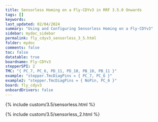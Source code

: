 ```yaml
---
title: Sensorless Homing on a Fly-CDYv3 in RRF 3.5.0 Onwards
tags: []
keywords: 
last_updated: 02/04/2024
summary: "Using and Configuring Sensorless Homing on a Fly-CDYv3"
sidebar: mydoc_sidebar
permalink: fly_cdyv3_sensorless_3_5.html
folder: mydoc
comments: false
toc: false
datatable: true
boardname: Fly-CDYv3
stepperSPI: 2
TMC: "{ PC_7, PC_6, PD_11, PD_10, PB_10, PB_11 }"
example: "stepper.TmcDiagPins = { PC_7, PC_6 }"
example2: "stepper.TmcDiagPins = { NoPin, PC_6 }"
board: fly_cdyv3
onboardDrivers: false
---
```


{% include custom/3.5/sensorless.html %}

{% include custom/3.5/sensorless_2.html %}
